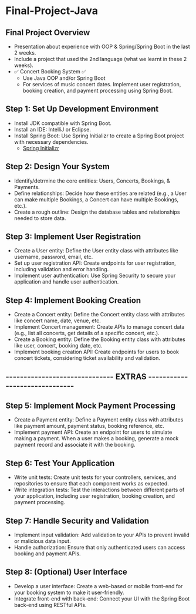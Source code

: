 # Final-Project-Java

## Final Project Overview
- Presentation about experience with OOP & Spring/Spring Boot in the last 2 weeks.
- Include a project that used the 2nd language (what we learnt in these 2 weeks).
- ✅ Concert Booking System ✅
  - Use Java OOP and/or Spring Boot
  - For services of music concert dates. Implement user registration, booking creation, and payment processing using Spring Boot.
 
## Step 1: Set Up Development Environment
- Install JDK compatible with Spring Boot.
- Install an IDE: IntelliJ or Eclipse.
- Install Spring Boot: Use Spring Initializr to create a Spring Boot project with necessary dependencies.
  - [Spring Initializr](https://start.spring.io/)

## Step 2: Design Your System
- Identify/detrmine the core entities: Users, Concerts, Bookings, & Payments.
- Define relationships: Decide how these entities are related (e.g., a User can make multiple Bookings, a Concert can have multiple Bookings, etc.).
- Create a rough outline: Design the database tables and relationships needed to store data.

## Step 3: Implement User Registration
- Create a User entity: Define the User entity class with attributes like username, password, email, etc.
- Set up user registration API: Create endpoints for user registration, including validation and error handling.
- Implement user authentication: Use Spring Security to secure your application and handle user authentication.

## Step 4: Implement Booking Creation
- Create a Concert entity: Define the Concert entity class with attributes like concert name, date, venue, etc.
- Implement Concert management: Create APIs to manage concert data (e.g., list all concerts, get details of a specific concert, etc.).
- Create a Booking entity: Define the Booking entity class with attributes like user, concert, booking date, etc.
- Implement booking creation API: Create endpoints for users to book concert tickets, considering ticket availability and validation.

##
## ------------------------------ EXTRAS ------------------------------

## Step 5: Implement Mock Payment Processing
- Create a Payment entity: Define a Payment entity class with attributes like payment amount, payment status, booking reference, etc.
- Implement payment API: Create an endpoint for users to simulate making a payment. When a user makes a booking, generate a mock payment record and associate it with the booking.

## Step 6: Test Your Application
- Write unit tests: Create unit tests for your controllers, services, and repositories to ensure that each component works as expected.
- Write integration tests: Test the interactions between different parts of your application, including user registration, booking creation, and payment processing.

## Step 7: Handle Security and Validation
- Implement input validation: Add validation to your APIs to prevent invalid or malicious data input.
- Handle authorization: Ensure that only authenticated users can access booking and payment APIs.

## Step 8: (Optional) User Interface
- Develop a user interface: Create a web-based or mobile front-end for your booking system to make it user-friendly.
- Integrate front-end with back-end: Connect your UI with the Spring Boot back-end using RESTful APIs.
